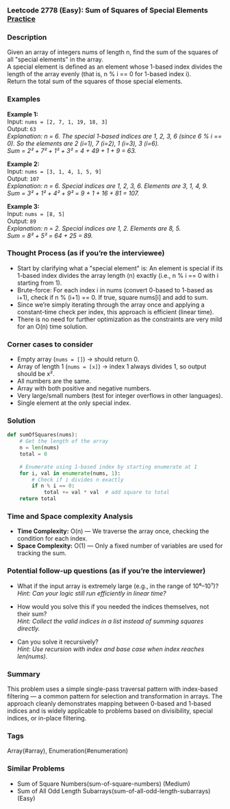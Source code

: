 ### Leetcode 2778 (Easy): Sum of Squares of Special Elements  [Practice](https://leetcode.com/problems/sum-of-squares-of-special-elements)

### Description  
Given an array of integers nums of length n, find the sum of the squares of all "special elements" in the array.  
A special element is defined as an element whose 1-based index divides the length of the array evenly (that is, n % i == 0 for 1-based index i).  
Return the total sum of the squares of those special elements.

### Examples  

**Example 1:**  
Input: `nums = [2, 7, 1, 19, 18, 3]`  
Output: `63`  
*Explanation: n = 6. The special 1-based indices are 1, 2, 3, 6 (since 6 % i == 0). So the elements are 2 (i=1), 7 (i=2), 1 (i=3), 3 (i=6).  
Sum = 2² + 7² + 1² + 3² = 4 + 49 + 1 + 9 = 63.*

**Example 2:**  
Input: `nums = [3, 1, 4, 1, 5, 9]`  
Output: `107`  
*Explanation: n = 6. Special indices are 1, 2, 3, 6. Elements are 3, 1, 4, 9.  
Sum = 3² + 1² + 4² + 9² = 9 + 1 + 16 + 81 = 107.*

**Example 3:**  
Input: `nums = [8, 5]`  
Output: `89`  
*Explanation: n = 2. Special indices are 1, 2. Elements are 8, 5.  
Sum = 8² + 5² = 64 + 25 = 89.*

### Thought Process (as if you’re the interviewee)  
- Start by clarifying what a "special element" is: An element is special if its 1-based index divides the array length (n) exactly (i.e., n % i == 0 with i starting from 1).
- Brute-force: For each index i in nums (convert 0-based to 1-based as i+1), check if n % (i+1) == 0. If true, square nums[i] and add to sum.
- Since we’re simply iterating through the array once and applying a constant-time check per index, this approach is efficient (linear time).
- There is no need for further optimization as the constraints are very mild for an O(n) time solution.

### Corner cases to consider  
- Empty array (`nums = []`) → should return 0.
- Array of length 1 (`nums = [x]`) → index 1 always divides 1, so output should be x².
- All numbers are the same.
- Array with both positive and negative numbers.
- Very large/small numbers (test for integer overflows in other languages).
- Single element at the only special index.

### Solution

```python
def sumOfSquares(nums):
    # Get the length of the array
    n = len(nums)
    total = 0
    
    # Enumerate using 1-based index by starting enumerate at 1
    for i, val in enumerate(nums, 1):
        # Check if i divides n exactly
        if n % i == 0:
            total += val * val  # add square to total
    return total
```

### Time and Space complexity Analysis  

- **Time Complexity:** O(n) — We traverse the array once, checking the condition for each index.
- **Space Complexity:** O(1) — Only a fixed number of variables are used for tracking the sum.

### Potential follow-up questions (as if you’re the interviewer)  

- What if the input array is extremely large (e.g., in the range of 10⁶–10⁷)?  
  *Hint: Can your logic still run efficiently in linear time?*

- How would you solve this if you needed the indices themselves, not their sum?  
  *Hint: Collect the valid indices in a list instead of summing squares directly.*

- Can you solve it recursively?  
  *Hint: Use recursion with index and base case when index reaches len(nums).*

### Summary
This problem uses a simple single-pass traversal pattern with index-based filtering — a common pattern for selection and transformation in arrays. The approach cleanly demonstrates mapping between 0-based and 1-based indices and is widely applicable to problems based on divisibility, special indices, or in-place filtering.

### Tags
Array(#array), Enumeration(#enumeration)

### Similar Problems
- Sum of Square Numbers(sum-of-square-numbers) (Medium)
- Sum of All Odd Length Subarrays(sum-of-all-odd-length-subarrays) (Easy)